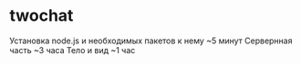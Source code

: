 # twochat
Установка node.js и необходимых пакетов к нему ~5 минут
Сервернная часть ~3 часа
Тело и вид ~1 час
